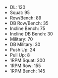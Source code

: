 * DL: 120
*  Squat: 95
*  Row/Bench: 89
*  DB Row/Bench: 35
*  Incline Bench: 75
*  Incline DB Bench: 30
*  Military: 70
*  DB Military: 30
*  Push Up: 24
*  Pull Up: 8
*  1RPM Squat: 200
*  1RPM Row: 155
*  1RPM Bench: 145
